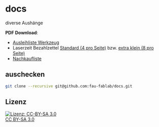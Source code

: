 docs
====

diverse Aushänge


**PDF Download**: 

- [Ausleihliste Werkzeug](https://user.fablab.fau.de/~buildserver/docs/AusleihlisteWerkzeug.pdf)
- Laserzeit Bezahlzettel [Standard (4 pro Seite)](https://user.fablab.fau.de/~buildserver/docs/Laserzeit_Bezahlzettel_DinA4_2x2.pdf) bzw. [extra klein (8 pro Seite)](https://user.fablab.fau.de/~buildserver/docs/Laserzeit_Bezahlzettel_DinA4_4x2_extra_klein.pdf)
- [Nachkaufliste](https://user.fablab.fau.de/~buildserver/docs/nachkaufliste.pdf)

auschecken
----------

```bash
git clone --recursive git@github.com:fau-fablab/docs.git
```

Lizenz
------

[![Lizenz: CC-BY-SA 3.0](https://licensebuttons.net/l/by-sa/3.0/de/88x31.png)</br>CC BY-SA 3.0](https://creativecommons.org/licenses/by-sa/3.0/)
